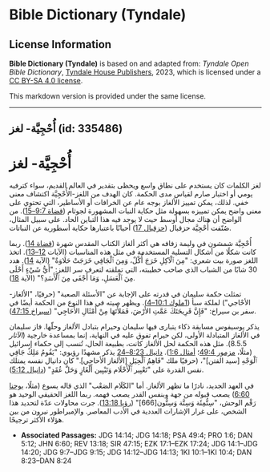 # Bible Dictionary (Tyndale)

## License Information

**Bible Dictionary (Tyndale)** is based on and adapted from: _Tyndale Open Bible Dictionary_, [Tyndale House Publishers](https://tyndaleopenresources.com/), 2023, which is licensed under a [CC BY-SA 4.0 license](https://creativecommons.org/licenses/by-sa/4.0/legalcode.en).

This markdown version is provided under the same license.



--------------------------------

## أُحْجِيَّة- لغز (id: 335486)

أُحْجِيَّة\- لغز
================

لغز الكلمات كان يستخدم على نطاق واسع ويحظى بتقدير في العالم القديم، سواء كترفيه يومي أو اختبار صارم لقياس مدى الحكمة. كان الهدف من اللغز\-الأُحْجِيَّة اكتشاف معنى خفي. لذلك، يمكن تمييز الألغاز بوجه عام عن الخرافات أو الأساطير، التي تحتوي على معنى واضح يمكن تمييزه بسهولة مثل حكاية النبات المشهورة لجوثام ([قضاة 9:7–15](https://ref.ly/Judg9:7-Judg9:15)). من الواضح أن هناك مجال أوسط حيث لا يوجد فيه هذا التباين الحاد. على سبيل المثال، صُنّفت أُحْجِيَّة حزقيال ([حزقيال 17](https://ref.ly/Ezek17:1-Ezek17:24)) أحيانًا باعتبارها حكاية أسطورية عن النباتات.

أُحْجِيَّة شمشون في وليمة زفافه هي أكثر ألغاز الكتاب المقدس شهرة ([قضاة 14](https://ref.ly/Judg14:1-Judg14:20)). ربما كانت شكلًا من أشكال التسلية المستخدمة في مثل هذه المناسبات (الآيات [12–13](https://ref.ly/Judg14:12-Judg14:13)). اتخذ اللغز صورة بيت شعري: "مِنَ ٱلْآكِلِ خَرَجَ أُكْلٌ، وَمِنَ ٱلْجَافِي خَرَجَتْ حَلَاوَةٌ" (الآية [14](https://ref.ly/Judg14:14)). هدد 30 شابًا من الشباب الذي صاحب خطيبته، التي تملقته لتعرف سر اللغز: "أَيُّ شَيْءٍ أَحْلَى مِنَ ٱلْعَسَلِ، وَمَا أَجْفَى مِنَ ٱلْأَسَدِ؟" (الآية [18](https://ref.ly/Judg14:18)).

تمثلت حكمة سليمان في قدرته على الإجابة عن "الأسئلة الصعبة" (حرفيًا، "الألغاز\-الأحْاجي") لملكة سبأ ([1ملوك 10:1–4](https://ref.ly/1Kgs10:1-1Kgs10:4)). ويظهر صيته في هذا النوع من الحكمة أيضًا في سفر بن سيراخ: "فَإِنَّ قَرِيحَتَكَ عَمَّتِ الأَرْضَ، فَمَلأْتَهَا مِنْ أَمْثَالِ الأَحَاجِي" ([سيراخ 47:15](https://ref.ly/Sir47:15)).

يذكر يوسيفوس مسابقة ذكاء يتبارى فيها سليمان وحيرام بتبادل الألغاز وحلّها. فاز سليمان في الألغاز المتبادلة الأولى، لكن حيرام تفوق عليه في النهاية، إنما بمساعدة خارجية (*الآثار* 8\.5\.5\). مثل هذه الحكمة لحل الألغاز كانت، بطبيعة الحال، تُنسب إلى حكماء إسرائيل (مثلًا، [مزمور 49:4](https://ref.ly/Ps49:4)؛ [أمثال 1:6](https://ref.ly/Prov1:6)). [دانيال 8:23–24](https://ref.ly/Dan8:23-Dan8:24) يذكر مشهدًا رؤيوي: "يَقُومُ مَلِكٌ جَافِي ٱلْوَجْهِ \[سيد الفتن]"، (حرفيًا ملك "فَاهِمُ ٱلْحِيَلِ \[الألغاز الأحاجي]." كان دانيال نفسه يمتلك نفس القدرة على "تَعْبِير ٱلْأَحْلَام وَتَبْيِين أَلْغَازٍ وَحَلَّ عُقَدٍ" ([دانيال 5:12](https://ref.ly/Dan5:12)).

في العهد الجديد، نادرًا ما تظهر الألغاز. أما "الكَلَام الصَعْب" الذي قاله يسوع (مثلًا، [يوحنا 6:60](https://ref.ly/John6:60)) يصعب قبوله من جهة وبنفس القدر يصعب فهمه. ربما اللغز الحقيقي الوحيد هو رَقْم الوحش، "سِتُّمِئَة وَسِتَّة وَسِتُّون\[666]" ([رؤيا 13:18](https://ref.ly/Rev13:18)). جرت محاولات عدّة لتحديد هذا الشخص، على غرار الإشارات العددية في الأدب المعاصر. والإمبراطور نيرون من بين هؤلاء الأكثر ترجيحًا.

* **Associated Passages:** JDG 14:14; JDG 14:18; PSA 49:4; PRO 1:6; DAN 5:12; JHN 6:60; REV 13:18; SIR 47:15; EZK 17:1–EZK 17:24; JDG 14:1–JDG 14:20; JDG 9:7–JDG 9:15; JDG 14:12–JDG 14:13; 1KI 10:1–1KI 10:4; DAN 8:23–DAN 8:24

